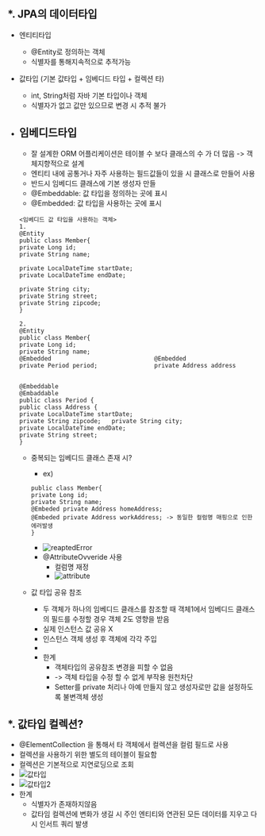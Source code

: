 *. JPA의 데이터타입
  - 
  - 엔티티타입
    - @Entity로 정의하는 객체
    - 식별자를 통해지속적으로 추적가능
         
  - 값타입 (기본 값타입 + 임베디드 타입 + 컬렉션 타)
    - int, String처럼 자바 기본 타입이나  객체
    - 식별자가 없고 값만 있으므로 변경 시 추적 불가 
  - 임베디드타입
    - 
    - 잘 설계한 ORM 어플리케이션은 테이블 수 보다 클래스의 수 가 더 많음 -> 객체지향적으로 설계 
    - 엔티티 내에 공통거나 자주 사용하는 필드값들이 있을 시 클래스로 만들어 사용
    - 반드시 임베디드 클래스에 기본 생성자 만들
    - @Embeddable: 값 타입을 정의하는 곳에 표시
    - @Embedded: 값 타입을 사용하는 곳에 표시
    ```
    <임베디드 값 타입을 사용하는 객체>
    1. 
    @Entity
    public class Member{
    private Long id;
    private String name;
    
    private LocalDateTime startDate;
    private LocalDateTime endDate;
    
    private String city;
    private String street;
    private String zipcode;
    }
    
    2. 
    @Entity 
    public class Member{
    private Long id;
    private String name;
    @Embedded                             @Embedded
    private Period period;                private Address address

    
    @Embeddable                                                     @Embaddable
    public class Period {                                           public class Address {
    private LocalDateTime startDate;                                private String zipcode;   private String city;
    private LocalDateTime endDate;                                  private String street;
    }
    ```
    - 중복되는 임베디드 클래스 존재 시?
      - ex)
      ```
      public class Member{
      private Long id;
      private String name;
      @Embeded private Address homeAddress;
      @Embeded private Address workAddress; -> 동일한 컬럼명 매핑으로 인한 에러발생
      }
      ```
      - ![reaptedError](https://user-images.githubusercontent.com/81909140/206908570-28862765-ff5a-4fb1-8cd3-bb1000b3e815.png)
      - @AttributeOvveride 사용
        - 컬럼명 재정
        - ![attribute](https://user-images.githubusercontent.com/81909140/206908280-989a4369-6a6b-4ab0-a3d8-09617f671928.png)

    - 값 타입 공유 참조
      - 두 객체가 하나의 임베디드 클래스를 참조할 때 객체1에서 임베디드 클래스의 필드를 수정할 경우 객체 2도 영향을 받음
      - 실제 인스턴스 값 공유 X
      - 인스턴스 객체 생성 후 객체에 각각 주입 
      - 
      - 한계
        - 객체타입의 공유참조 변경을 피할 수 없음
        -  -> 객체 타입을 수정 할 수 없게 부작용 원천차단
        -  Setter를 private 처리나 아예 만들지 않고 생성자로만 값을 설정하도록 불변객체 생성 

*. 값타입 컬렉션?
  - 
  - @ElementCollection 을 통해서 타 객체에서 컬렉션을 컬럼 필드로 사용
  - 컬렉션을 사용하기 위한 별도의 테이블이 필요함 
  - 컬렉션은 기본적으로 지연로딩으로 조회 
  - ![값타입](https://user-images.githubusercontent.com/81909140/206968828-ba0bebf4-66ee-4589-9a62-d10e83579ef4.png)
  - ![값타입2](https://user-images.githubusercontent.com/81909140/206968851-1055bad5-eadc-4fa3-a0e6-6fa5fd1d2250.png)
  - 한계
    - 식별자가 존재하지않음 
    - 값타임 컬렉션에 변화가 생길 시 주인 엔티티와 연관된 모든 데이터를 지우고 다시 인서트 쿼리 발생



